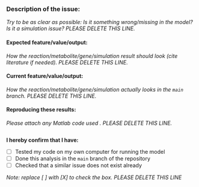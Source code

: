 ### Description of the issue:
*Try to be as clear as possible: Is it something wrong/missing in the model? Is it a simulation issue? PLEASE DELETE THIS LINE.*


#### Expected feature/value/output:
*How the reaction/metabolite/gene/simulation result should look (cite literature if needed). PLEASE DELETE THIS LINE.*


#### Current feature/value/output:
*How the reaction/metabolite/gene/simulation actually looks in the `main` branch. PLEASE DELETE THIS LINE.*


#### Reproducing these results:
*Please attach any Matlab code used . PLEASE DELETE THIS LINE.*
```Matlab

```

**I hereby confirm that I have:**
- [ ] Tested my code on my own computer for running the model
- [ ] Done this analysis in the `main` branch of the repository
- [ ] Checked that a similar issue does not exist already

*Note: replace [ ] with [X] to check the box. PLEASE DELETE THIS LINE*
